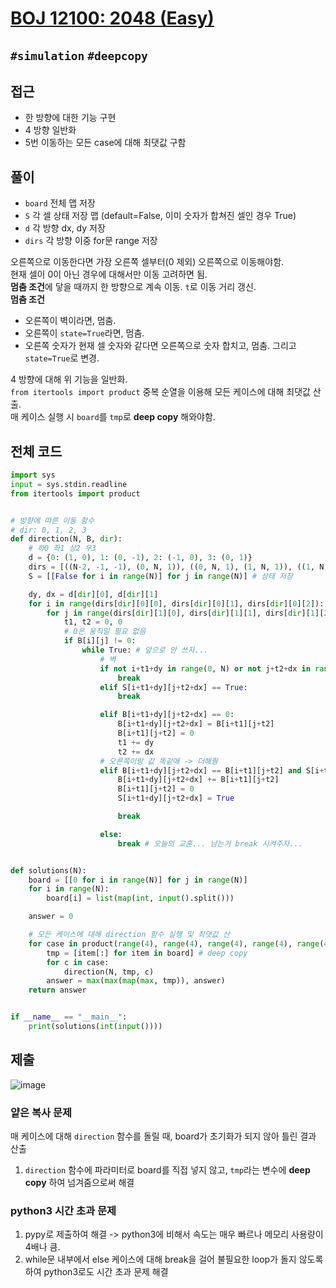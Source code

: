 # [BOJ 12100: 2048 (Easy)](https://www.ac함micpc.net/problem/12100)

`#simulation` `#deepcopy`
---

## 접근

- 한 방향에 대한 기능 구현
- 4 방향 일반화
- 5번 이동하는 모든 case에 대해 최댓값 구함

## 풀이

- `board` 전체 맵 저장
- `S` 각 셀 상태 저장 맵 (default=False, 이미 숫자가 합쳐진 셀인 경우 True)
- `d` 각 방향 dx, dy 저장
- `dirs` 각 방향 이중 for문 range 저장

오른쪽으로 이동한다면 가장 오른쪽 셀부터(0 제외) 오른쪽으로 이동해야함.  
현재 셀이 0이 아닌 경우에 대해서만 이동 고려하면 됨.  
**멈춤 조건**에 닿을 때까지 한 방향으로 계속 이동. `t`로 이동 거리 갱신.      
**멈춤 조건**
- 오른쪽이 벽이라면, 멈춤.  
- 오른쪽이 `state=True`라면, 멈춤.  
- 오른쪽 숫자가 현재 셀 숫자와 같다면 오른쪽으로 숫자 합치고, 멈춤. 그리고 `state=True`로 변경.

4 방향에 대해 위 기능을 일반화.  
`from itertools import product` 중복 순열을 이용해 모든 케이스에 대해 최댓값 산출.  
매 케이스 실행 시 `board`를 `tmp`로 **deep copy** 해와야함.


## 전체 코드
```python
import sys
input = sys.stdin.readline
from itertools import product


# 방향에 따른 이동 함수
# dir: 0, 1, 2, 3
def direction(N, B, dir):
    # 하0 좌1 상2 우3
    d = {0: (1, 0), 1: (0, -1), 2: (-1, 0), 3: (0, 1)}
    dirs = [((N-2, -1, -1), (0, N, 1)), ((0, N, 1), (1, N, 1)), ((1, N, 1), (0, N, 1)), ((0, N, 1), (N-2, -1, -1))]
    S = [[False for i in range(N)] for j in range(N)] # 상태 저장

    dy, dx = d[dir][0], d[dir][1]
    for i in range(dirs[dir][0][0], dirs[dir][0][1], dirs[dir][0][2]):
        for j in range(dirs[dir][1][0], dirs[dir][1][1], dirs[dir][1][2]):
            t1, t2 = 0, 0
            # 0은 움직일 필요 없음
            if B[i][j] != 0:
                while True: # 앞으로 안 쓰자...
                    # 벽
                    if not i+t1+dy in range(0, N) or not j+t2+dx in range(0, N):
                        break
                    elif S[i+t1+dy][j+t2+dx] == True:
                        break

                    elif B[i+t1+dy][j+t2+dx] == 0:
                        B[i+t1+dy][j+t2+dx] = B[i+t1][j+t2]
                        B[i+t1][j+t2] = 0
                        t1 += dy
                        t2 += dx
                    # 오른쪽이랑 값 똑같애 -> 더해줭
                    elif B[i+t1+dy][j+t2+dx] == B[i+t1][j+t2] and S[i+t1+dy][j+t2+dx] != True:
                        B[i+t1+dy][j+t2+dx] += B[i+t1][j+t2]
                        B[i+t1][j+t2] = 0
                        S[i+t1+dy][j+t2+dx] = True

                        break

                    else:
                        break # 오늘의 교훈... 남는거 break 시켜주자...


def solutions(N):
    board = [[0 for i in range(N)] for j in range(N)]
    for i in range(N):
        board[i] = list(map(int, input().split()))

    answer = 0

    # 모든 케이스에 대해 direction 함수 실행 및 최댓값 산
    for case in product(range(4), range(4), range(4), range(4), range(4)):
        tmp = [item[:] for item in board] # deep copy
        for c in case:
            direction(N, tmp, c)
        answer = max(max(map(max, tmp)), answer)
    return answer


if __name__ == "__main__":
    print(solutions(int(input())))

```

## 제출

![image](https://user-images.githubusercontent.com/66217855/214637728-1221e585-e38f-417d-8c4e-664221c8ae02.png)

### 얕은 복사 문제
매 케이스에 대해 `direction` 함수를 돌릴 때, board가 초기화가 되지 않아 틀린 결과 산출

1. `direction` 함수에 파라미터로 board를 직접 넣지 않고, `tmp`라는 변수에 **deep copy** 하여 넘겨줌으로써 해결

### python3 시간 초과 문제
1. pypy로 제출하여 해결 -> python3에 비해서 속도는 매우 빠르나 메모리 사용량이 4배나 큼.
2. while문 내부에서 else 케이스에 대해 break을 걸어 불필요한 loop가 돌지 않도록 하여 python3로도 시간 초과 문제 해결
